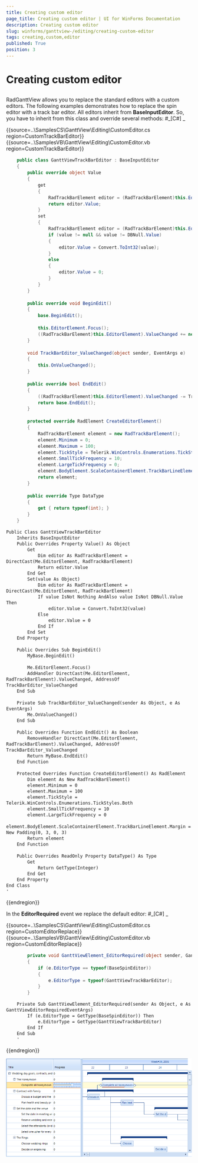 ```yaml
---
title: Creating custom editor
page_title: Creating custom editor | UI for WinForms Documentation
description: Creating custom editor
slug: winforms/ganttview-/editing/creating-custom-editor
tags: creating,custom,editor
published: True
position: 3
---
```


# Creating custom editor



## 

RadGanttView allows you to replace the standard editors with a custom editors. The following examples demonstrates how to replace
          the spin editor with a track bar editor. All editors inherit from __BaseInputEditor__. So, you have to inherit 
          from this class and override several methods:
        #_[C#] _

	



{{source=..\SamplesCS\GanttView\Editing\CustomEditor.cs region=CustomTrackBarEditor}} 
{{source=..\SamplesVB\GanttView\Editing\CustomEditor.vb region=CustomTrackBarEditor}} 

````C#
    public class GanttViewTrackBarEditor : BaseInputEditor
    {
        public override object Value
        {
            get
            {
                RadTrackBarElement editor = (RadTrackBarElement)this.EditorElement;
                return editor.Value;
            }
            set
            {
                RadTrackBarElement editor = (RadTrackBarElement)this.EditorElement;
                if (value != null && value != DBNull.Value)
                {
                    editor.Value = Convert.ToInt32(value);
                }
                else
                {
                    editor.Value = 0;
                }
            }
        }

        public override void BeginEdit()
        {
            base.BeginEdit();

            this.EditorElement.Focus();
            ((RadTrackBarElement)this.EditorElement).ValueChanged += new EventHandler(TrackBarEditor_ValueChanged);
        }

        void TrackBarEditor_ValueChanged(object sender, EventArgs e)
        {
            this.OnValueChanged();
        }

        public override bool EndEdit()
        {
            ((RadTrackBarElement)this.EditorElement).ValueChanged -= TrackBarEditor_ValueChanged;
            return base.EndEdit();
        }

        protected override RadElement CreateEditorElement()
        {
            RadTrackBarElement element = new RadTrackBarElement();
            element.Minimum = 0;
            element.Maximum = 100;
            element.TickStyle = Telerik.WinControls.Enumerations.TickStyles.Both;
            element.SmallTickFrequency = 10;
            element.LargeTickFrequency = 0;
            element.BodyElement.ScaleContainerElement.TrackBarLineElement.Margin = new Padding(0, 3, 0, 3);
            return element;
        }

        public override Type DataType
        {
            get { return typeof(int); }
        }
    }
````
````VB.NET
Public Class GanttViewTrackBarEditor
    Inherits BaseInputEditor
    Public Overrides Property Value() As Object
        Get
            Dim editor As RadTrackBarElement = DirectCast(Me.EditorElement, RadTrackBarElement)
            Return editor.Value
        End Get
        Set(value As Object)
            Dim editor As RadTrackBarElement = DirectCast(Me.EditorElement, RadTrackBarElement)
            If value IsNot Nothing AndAlso value IsNot DBNull.Value Then
                editor.Value = Convert.ToInt32(value)
            Else
                editor.Value = 0
            End If
        End Set
    End Property

    Public Overrides Sub BeginEdit()
        MyBase.BeginEdit()

        Me.EditorElement.Focus()
        AddHandler DirectCast(Me.EditorElement, RadTrackBarElement).ValueChanged, AddressOf TrackBarEditor_ValueChanged
    End Sub

    Private Sub TrackBarEditor_ValueChanged(sender As Object, e As EventArgs)
        Me.OnValueChanged()
    End Sub

    Public Overrides Function EndEdit() As Boolean
        RemoveHandler DirectCast(Me.EditorElement, RadTrackBarElement).ValueChanged, AddressOf TrackBarEditor_ValueChanged
        Return MyBase.EndEdit()
    End Function

    Protected Overrides Function CreateEditorElement() As RadElement
        Dim element As New RadTrackBarElement()
        element.Minimum = 0
        element.Maximum = 100
        element.TickStyle = Telerik.WinControls.Enumerations.TickStyles.Both
        element.SmallTickFrequency = 10
        element.LargeTickFrequency = 0
        element.BodyElement.ScaleContainerElement.TrackBarLineElement.Margin = New Padding(0, 3, 0, 3)
        Return element
    End Function

    Public Overrides ReadOnly Property DataType() As Type
        Get
            Return GetType(Integer)
        End Get
    End Property
End Class
'
````

{{endregion}} 




In the __EditorRequired__ event we replace the default editor:
        #_[C#] _

	



{{source=..\SamplesCS\GanttView\Editing\CustomEditor.cs region=CustomEditorReplace}} 
{{source=..\SamplesVB\GanttView\Editing\CustomEditor.vb region=CustomEditorReplace}} 

````C#
        private void GanttViewElement_EditorRequired(object sender, GanttViewEditorRequiredEventArgs e)
        {
            if (e.EditorType == typeof(BaseSpinEditor))
            {
                e.EditorType = typeof(GanttViewTrackBarEditor);
            }
        }
````
````VB.NET
    Private Sub GanttViewElement_EditorRequired(sender As Object, e As GanttViewEditorRequiredEventArgs)
        If (e.EditorType = GetType(BaseSpinEditor)) Then
            e.EditorType = GetType(GanttViewTrackBarEditor)
        End If
    End Sub
    '
````

{{endregion}} 


![ganttview-editing-creating-a-custom-editor 001](images/ganttview-editing-creating-a-custom-editor001.png)
